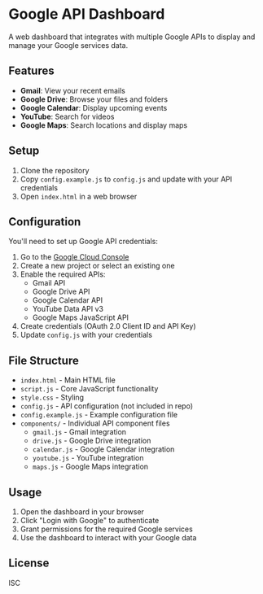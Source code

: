 # Google API Dashboard

A web dashboard that integrates with multiple Google APIs to display and manage your Google services data.

## Features

- **Gmail**: View your recent emails
- **Google Drive**: Browse your files and folders
- **Google Calendar**: Display upcoming events
- **YouTube**: Search for videos
- **Google Maps**: Search locations and display maps

## Setup

1. Clone the repository
2. Copy `config.example.js` to `config.js` and update with your API credentials
3. Open `index.html` in a web browser

## Configuration

You'll need to set up Google API credentials:

1. Go to the [Google Cloud Console](https://console.cloud.google.com/)
2. Create a new project or select an existing one
3. Enable the required APIs:
   - Gmail API
   - Google Drive API
   - Google Calendar API
   - YouTube Data API v3
   - Google Maps JavaScript API
4. Create credentials (OAuth 2.0 Client ID and API Key)
5. Update `config.js` with your credentials

## File Structure

- `index.html` - Main HTML file
- `script.js` - Core JavaScript functionality
- `style.css` - Styling
- `config.js` - API configuration (not included in repo)
- `config.example.js` - Example configuration file
- `components/` - Individual API component files
  - `gmail.js` - Gmail integration
  - `drive.js` - Google Drive integration
  - `calendar.js` - Google Calendar integration
  - `youtube.js` - YouTube integration
  - `maps.js` - Google Maps integration

## Usage

1. Open the dashboard in your browser
2. Click "Login with Google" to authenticate
3. Grant permissions for the required Google services
4. Use the dashboard to interact with your Google data

## License

ISC